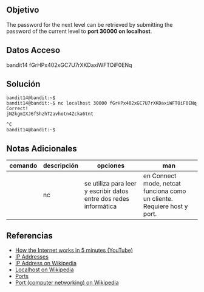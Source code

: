 ## Objetivo
The password for the next level can be retrieved by submitting the password of the current level to **port 30000 on localhost**.

## Datos Acceso
bandit14 
fGrHPx402xGC7U7rXKDaxiWFTOiF0ENq

## Solución
```
bandit14@bandit:~$ 
bandit14@bandit:~$ nc localhost 30000 fGrHPx402xGC7U7rXKDaxiWFTOiF0ENq 
Correct! 
jN2kgmIXJ6fShzhT2avhotn4Zcka6tnt 

^C 
bandit14@bandit:~$
```

## Notas Adicionales
|comando|descripción|opciones|man|
|---|---|---|---|
	|nc| se utiliza para leer y escribir datos entre dos redes informática| en Connect mode, netcat funciona como un cliente. Requiere host y port.|[nc](https://linux.die.net/man/1/nc)

## Referencias
-   [How the Internet works in 5 minutes (YouTube)](https://www.youtube.com/watch?v=7_LPdttKXPc) 
-   [IP Addresses](http://computer.howstuffworks.com/web-server5.htm)
-   [IP Address on Wikipedia](https://en.wikipedia.org/wiki/IP_address)
-   [Localhost on Wikipedia](https://en.wikipedia.org/wiki/Localhost)
-   [Ports](http://computer.howstuffworks.com/web-server8.htm)
-   [Port (computer networking) on Wikipedia](https://en.wikipedia.org/wiki/Port_(computer_networking))